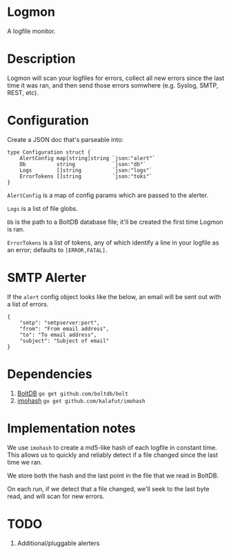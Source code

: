 # Logmon

A logfile monitor.

# Description

Logmon will scan your logfiles for errors, collect all new errors since the last time it was ran, and then send those errors somwhere (e.g. Syslog, SMTP, REST, etc).

# Configuration

Create a JSON doc that's parseable into:

    type Configuration struct {
        AlertConfig map[string]string `json:"alert"`
        Db          string            `json:"db"`
        Logs        []string          `json:"logs"`
        ErrorTokens []string          `json:"toks"`
    }

`AlertConfig` is a map of config params which are passed to the alerter.

`Logs` is a list of file globs.

`Db` is the path to a BoltDB database file; it'll be created the first time Logmon is ran.

`ErrorTokens` is a list of tokens, any of which identify a line in your logfile as an error; defaults to `[ERROR,FATAL]`.

# SMTP Alerter

If the `alert` config object looks like the below, an email will be sent out with a list of errors.

    {
        "smtp": "smtpserver:port",
        "from": "From email address",
        "to": "To email address",
        "subject": "Subject of email"
    }

# Dependencies

1. [BoltDB](https://github.com/boltdb/bolt) `go get github.com/boltdb/bolt`
1. [imohash](https://github.com/kalafut/imohash) `go get github.com/kalafut/imohash`

# Implementation notes

We use `imohash` to create a md5-like hash of each logfile in constant time. This allows us to quickly and reliably detect if a file changed since the last time we ran.

We store both the hash and the last point in the file that we read in BoltDB.

On each run, if we detect that a file changed, we'll seek to the last byte read, and will scan for new errors.

# TODO

1. Additional/pluggable alerters
